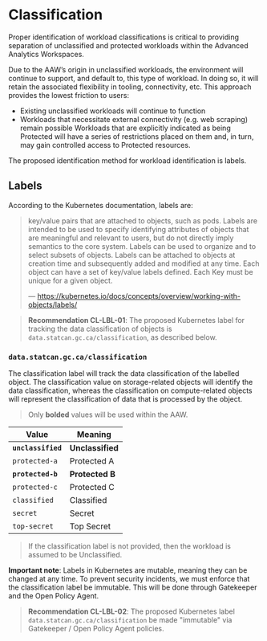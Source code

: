 # Classification

Proper identification of workload classifications is critical to providing
separation of unclassified and protected workloads within the Advanced
Analytics Workspaces.

Due to the AAW’s origin in unclassified workloads, the environment will continue
to support, and default to, this type of workload. In doing so, it will retain the
associated flexibility in tooling, connectivity, etc. This approach provides the
lowest friction to users:
* Existing unclassified workloads will continue to function
* Workloads that necessitate external connectivity (e.g. web scraping) remain
  possible
Workloads that are explicitly indicated as being Protected will have a series of
restrictions placed on them and, in turn, may gain controlled access to
Protected resources.

The proposed identification method for workload identification is labels.

## Labels

According to the Kubernetes documentation, labels are:

> key/value pairs that are attached to objects, such as pods. Labels are
> intended to be used to specify identifying attributes of objects that are
> meaningful and relevant to users, but do not directly imply semantics to the
> core system. Labels can be used to organize and to select subsets of objects.
> Labels can be attached to objects at creation time and subsequently added and
> modified at any time. Each object can have a set of key/value labels defined.
> Each Key must be unique for a given object.
>
> — https://kubernetes.io/docs/concepts/overview/working-with-objects/labels/

> **Recommendation CL-LBL-01**: The proposed Kubernetes label for tracking
> the data classification of objects is `data.statcan.gc.ca/classification`,
> as described below.

### `data.statcan.gc.ca/classification`

The classification label will track the data classification of the labelled
object. The classification value on storage-related objects will identify
the data classification, whereas the classification on compute-related objects
will represent the classification of data that is processed by the object.

> Only **bolded** values will be used within the AAW.

| Value              | Meaning          |
|--------------------|------------------|
| **`unclassified`** | **Unclassified** |
| `protected-a`      | Protected A      |
| **`protected-b`**  | **Protected B**  |
| `protected-c`      | Protected C      |
| `classified`       | Classified       |
| `secret`           | Secret           |
| `top-secret`       | Top Secret       |

> If the classification label is not provided,
> then the workload is assumed to be Unclassified.

**Important note**: Labels in Kubernetes are mutable, meaning they can be
changed at any time. To prevent security incidents, we must enforce that
the classification label be immutable. This will be done through Gatekeeper
and the Open Policy Agent.

> **Recommendation CL-LBL-02**: The proposed Kubernetes label
> `data.statcan.gc.ca/classification` be made "immutable"
> via Gatekeeper / Open Policy Agent policies.
